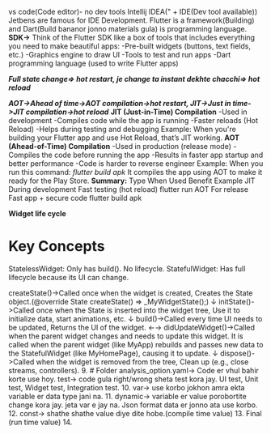 vs code(Code editor)- no dev tools
Intellij IDEA(" + IDE(Dev tool available))
Jetbens are famous for IDE Development.
Flutter is a framework(Building) and Dart(Build bananor jonno materials gula) is programming language.
**SDK->**
Think of the Flutter SDK like a box of tools that includes everything you need to make beautiful apps:
-Pre-built widgets (buttons, text fields, etc.)
-Graphics engine to draw UI
-Tools to test and run apps
-Dart programming language (used to write Flutter apps)

_**Full state change=> hot restart, je change ta instant dekhte chacchi=> hot reload**_

**_AOT->Ahead of time->AOT compilation->hot restart, JIT->Just in time->JIT compilation->hot reload_**
**JIT (Just-in-Time) Compilation**
-Used in development
-Compiles code while the app is running
-Faster reloads (Hot Reload)
-Helps during testing and debugging
Example:
When you're building your Flutter app and use Hot Reload, that’s JIT working.
**AOT (Ahead-of-Time) Compilation**
-Used in production (release mode)
-Compiles the code before running the app
-Results in faster app startup and better performance
-Code is harder to reverse engineer
   Example:
   When you run this command:
   _flutter build apk_
It compiles the app using AOT to make it ready for the Play Store.
**Summary:**
   Type	 When Used	          Benefit	                         Example
   JIT	 During development	  Fast testing (hot reload)	         flutter run
   AOT	 For release	      Fast app + secure code	         flutter build apk

**Widget life cycle**

#     Key Concepts
   StatelessWidget: Only has build(). No lifecycle.
   StatefulWidget: Has full lifecycle because its UI can change.

   createState()->Called once when the widget is created, Creates the State object.(@override State<MyWidget> createState() => _MyWidgetState();)
   ↓
   initState()->Called once when the State is inserted into the widget tree, Use it to initialize data, start animations, etc.
   ↓
   build()->Called every time UI needs to be updated, Returns the UI of the widget. ←→ didUpdateWidget()->Called when the parent widget changes and needs to update this widget. It is called when the parent widget (like MyApp) rebuilds and passes new data to the StatefulWidget (like MyHomePage), causing it to update.
   ↓
   dispose()->Called when the widget is removed from the tree, Clean up (e.g., close streams, controllers).
9. # Folder
analysis_option.yaml-> Code er vhul bahir korte use hoy.
test-> code gula right/wrong sheta test kora jay. UI test, Unit test, Widget test, Integration test.
10. var-> use korbo jokhon amra ekta variable er data type jani na.
11. dynamic-> variable er value porobortite change kora jay. jeta var e jay na. Json format data er jonno ata use korbo.
12. const-> shathe shathe value diye dite hobe.(compile time value)
13. Final (run time value)
14. 
